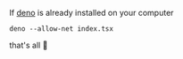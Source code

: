 If [deno](https://deno.land/) is already installed on your computer

```
deno --allow-net index.tsx
```

that's all :tada:
